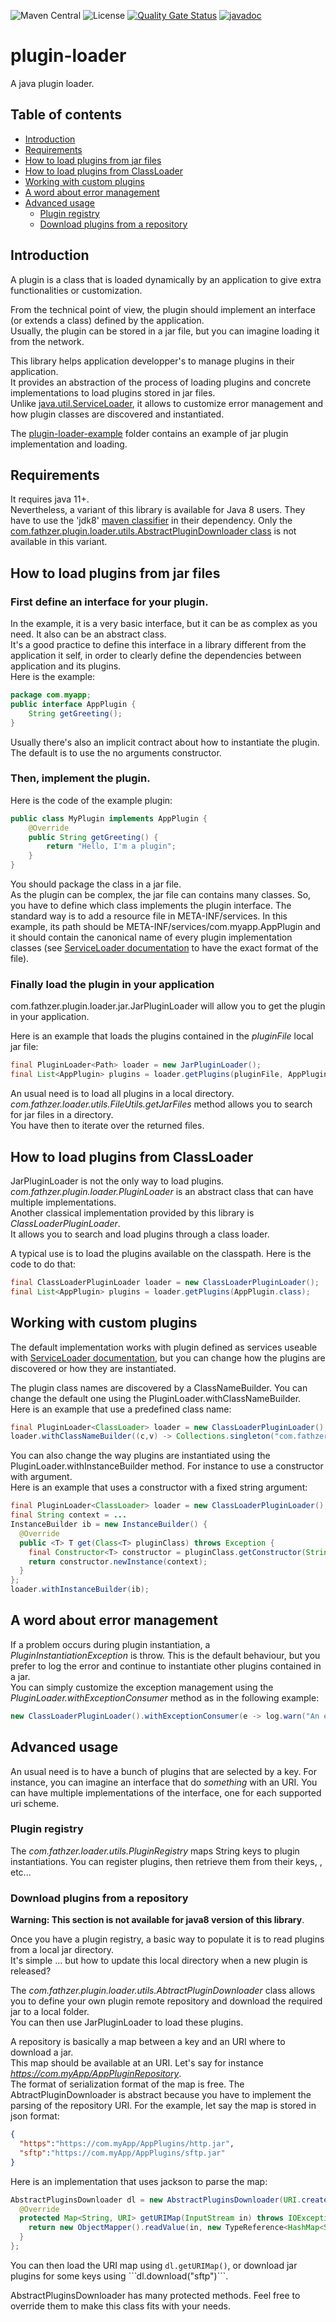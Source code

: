 ![Maven Central](https://img.shields.io/maven-central/v/com.fathzer/plugin-loader)
![License](https://img.shields.io/badge/license-Apache%202.0-brightgreen.svg)
[![Quality Gate Status](https://sonarcloud.io/api/project_badges/measure?project=fathzer_plugin-loader&metric=alert_status)](https://sonarcloud.io/summary/new_code?id=fathzer_plugin-loader)
[![javadoc](https://javadoc.io/badge2/com.fathzer/plugin-loader/javadoc.svg)](https://javadoc.io/doc/com.fathzer/plugin-loader)

# plugin-loader
A java plugin loader.

## Table of contents
- [Introduction](#introduction)
- [Requirements](#requirements)
- [How to load plugins from jar files](#how-to-load-plugins-from-jar-files)
- [How to load plugins from ClassLoader](#how-to-load-plugins-from-classloader)
- [Working with custom plugins](#working-with-custom-plugins)
- [A word about error management](#a-word-about-error-management)
- [Advanced usage](#advanced-usage)
  - [Plugin registry](#plugin-registry)
  - [Download plugins from a repository](#download-plugins-from-a-repository)

## Introduction
A plugin is a class that is loaded dynamically by an application to give extra functionalities or customization.

From the technical point of view, the plugin should implement an interface (or extends a class) defined by the application.  
Usually, the plugin can be stored in a jar file, but you can imagine loading it from the network.

This library helps application developper's to manage plugins in their application.  
It provides an abstraction of the process of loading plugins and concrete implementations to load plugins stored in jar files.  
Unlike [java.util.ServiceLoader](https://docs.oracle.com/en/java/javase/11/docs/api/java.base/java/util/ServiceLoader.html), it allows to customize error management and how plugin classes are discovered and instantiated.

The [plugin-loader-example](https://github.com/fathzer/plugin-loader/tree/main/plugin-loader-example) folder contains an example of jar plugin implementation and loading.

## Requirements
It requires java 11+.  
Nevertheless, a variant of this library is available for Java 8 users. They have to use the 'jdk8' [maven classifier](https://www.baeldung.com/maven-artifact-classifiers#bd-3-consuming-jar-artifact-of-a-specific-java-version) in their dependency. Only the [com.fathzer.plugin.loader.utils.AbstractPluginDownloader class](#download-plugins-from-a-repository) is not available in this variant.

## How to load plugins from jar files

### First define an interface for your plugin.

In the example, it is a very basic interface, but it can be as complex as you need. It also can be an abstract class.  
It's a good practice to define this interface in a library different from the application it self, in order to clearly define the dependencies between application and its plugins.  
Here is the example:

```java
package com.myapp;
public interface AppPlugin {
    String getGreeting();
}
```

Usually there's also an implicit contract about how to instantiate the plugin. The default is to use the no arguments constructor.

### Then, implement the plugin.
Here is the code of the example plugin:

```java
public class MyPlugin implements AppPlugin {
    @Override
    public String getGreeting() {
        return "Hello, I'm a plugin";
    }
}
```

You should package the class in a jar file.  
As the plugin can be complex, the jar file can contains many classes. So, you have to define which class implements the plugin interface. The standard way is to add a resource file in META-INF/services. In this example, its path should be META-INF/services/com.myapp.AppPlugin and it should contain the canonical name of every plugin implementation classes (see [ServiceLoader documentation](https://docs.oracle.com/en/java/javase/11/docs/api/java.base/java/util/ServiceLoader.html) to have the exact format of the file).  

### Finally load the plugin in your application

com.fathzer.plugin.loader.jar.JarPluginLoader will allow you to get the plugin in your application.

Here is an example that loads the plugins contained in the *pluginFile* local jar file:

```java
final PluginLoader<Path> loader = new JarPluginLoader();
final List<AppPlugin> plugins = loader.getPlugins(pluginFile, AppPlugin.class);
```

An usual need is to load all plugins in a local directory.  
*com.fathzer.loader.utils.FileUtils.getJarFiles* method allows you to search for jar files in a directory.  
You have then to iterate over the returned files.

## How to load plugins from ClassLoader
JarPluginLoader is not the only way to load plugins. *com.fathzer.plugin.loader.PluginLoader* is an abstract class that can have multiple implementations.  
Another classical implementation provided by this library is *ClassLoaderPluginLoader*.  
It allows you to search and load plugins through a class loader.

A typical use is to load the plugins available on the classpath. Here is the code to do that:
```java
final ClassLoaderPluginLoader loader = new ClassLoaderPluginLoader();
final List<AppPlugin> plugins = loader.getPlugins(AppPlugin.class);
```

## Working with custom plugins
The default implementation works with plugin defined as services useable with [ServiceLoader documentation](https://docs.oracle.com/en/java/javase/11/docs/api/java.base/java/util/ServiceLoader.html), but you can change how the plugins are discovered or how they are instantiated.

The plugin class names are discovered by a ClassNameBuilder. You can change the default one using the PluginLoader.withClassNameBuilder.  
Here is an example that use a predefined class name:
```java
final PluginLoader<ClassLoader> loader = new ClassLoaderPluginLoader();
loader.withClassNameBuilder((c,v) -> Collections.singleton("com.fathzer.MyPlugin"));
```

You can also change the way plugins are instantiated using the PluginLoader.withInstanceBuilder method. For instance to use a constructor with argument.  
Here is an example that uses a constructor with a fixed string argument:
```java
final PluginLoader<ClassLoader> loader = new ClassLoaderPluginLoader();
final String context = ...
InstanceBuilder ib = new InstanceBuilder() {
  @Override
  public <T> T get(Class<T> pluginClass) throws Exception {
    final Constructor<T> constructor = pluginClass.getConstructor(String.class);
    return constructor.newInstance(context);
  }
};
loader.withInstanceBuilder(ib);
```

## A word about error management
If a problem occurs during plugin instantiation, a *PluginInstantiationException* is throw. This is the default behaviour, but you prefer to log the error and continue to instantiate other plugins contained in a jar.  
You can simply customize the exception management using the *PluginLoader.withExceptionConsumer* method as in the following example:
```java
new ClassLoaderPluginLoader().withExceptionConsumer(e -> log.warn("An error occurred while loading plugins", e));
```

## Advanced usage
An usual need is to have a bunch of plugins that are selected by a key. For instance, you can imagine an interface that do *something* with an URI. You can have multiple implementations of the interface, one for each supported uri scheme.

### Plugin registry
The *com.fathzer.loader.utils.PluginRegistry* maps String keys to plugin instantiations. You can register plugins, then retrieve them from their keys, , etc...

### Download plugins from a repository
**Warning: This section is not available for java8 version of this library**.

Once you have a plugin registry, a basic way to populate it is to read plugins from a local jar directory.  
It's simple ... but how to update this local directory when a new plugin is released?  

The *com.fathzer.plugin.loader.utils.AbtractPluginDownloader* class allows you to define your own plugin remote repository and download the required jar to a local folder.  
You can then use JarPluginLoader to load these plugins.

A repository is basically a map between a key and an URI where to download a jar.  
This map should be available at an URI. Let's say for instance *https://com.myApp/AppPluginRepository*.  
The format of serialization format of the map is free. The AbtractPluginDownloader is abstract because you have to implement the parsing of the repository URI. For the example, let say the map is stored in json format:
```json
{
  "https":"https://com.myApp/AppPlugins/http.jar",
  "sftp":"https://com.myApp/AppPlugins/sftp.jar"
}
```

Here is an implementation that uses jackson to parse the map:
```java
AbstractPluginsDownloader dl = new AbstractPluginsDownloader(URI.create("https://com.myApp/AppPluginRepository"), Paths.get("Plugins")) {
  @Override
  protected Map<String, URI> getURIMap(InputStream in) throws IOException {
    return new ObjectMapper().readValue(in, new TypeReference<HashMap<String, URI>>() {});
  }
};
```

You can then load the URI map using ```dl.getURIMap()```, or download jar plugins for some keys using ``̀ dl.download("sftp")```.

AbstractPluginsDownloader has many protected methods. Feel free to override them to make this class fits with your needs.
